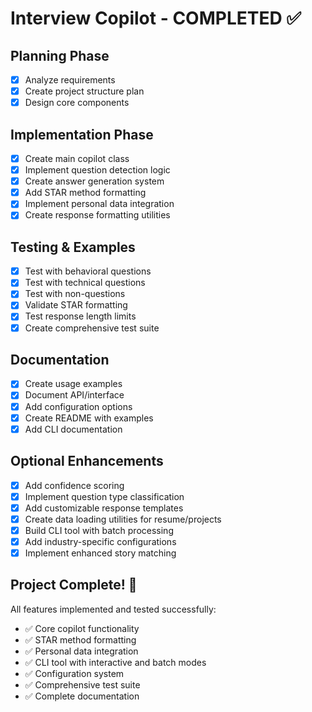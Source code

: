 # Interview Copilot - COMPLETED ✅

## Planning Phase
- [x] Analyze requirements
- [x] Create project structure plan
- [x] Design core components

## Implementation Phase
- [x] Create main copilot class
- [x] Implement question detection logic
- [x] Create answer generation system
- [x] Add STAR method formatting
- [x] Implement personal data integration
- [x] Create response formatting utilities

## Testing & Examples
- [x] Test with behavioral questions
- [x] Test with technical questions
- [x] Test with non-questions
- [x] Validate STAR formatting
- [x] Test response length limits
- [x] Create comprehensive test suite

## Documentation
- [x] Create usage examples
- [x] Document API/interface
- [x] Add configuration options
- [x] Create README with examples
- [x] Add CLI documentation

## Optional Enhancements
- [x] Add confidence scoring
- [x] Implement question type classification
- [x] Add customizable response templates
- [x] Create data loading utilities for resume/projects
- [x] Build CLI tool with batch processing
- [x] Add industry-specific configurations
- [x] Implement enhanced story matching

## Project Complete! 🎉

All features implemented and tested successfully:
- ✅ Core copilot functionality
- ✅ STAR method formatting
- ✅ Personal data integration 
- ✅ CLI tool with interactive and batch modes
- ✅ Configuration system
- ✅ Comprehensive test suite
- ✅ Complete documentation
